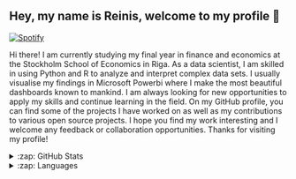 ##  Hey, my name is Reinis, welcome to my profile 🤸
[![Spotify](https://spotify-fawn-five.vercel.app/api/spotify)](https://open.spotify.com/user/k5e3zcbfdhhz98enp1ru44rir) 

Hi there! I am currently studying my final year in finance and economics at the Stockholm School of Economics in Riga. As a data scientist, I am skilled in using Python and R to analyze and interpret complex data sets. I usually visualise my findings in Microsoft Powerbi where I make the most beautiful dashboards known to mankind. I am always looking for new opportunities to apply my skills and continue learning in the field. On my GitHub profile, you can find some of the projects I have worked on as well as my contributions to various open source projects. I hope you find my work interesting and I welcome any feedback or collaboration opportunities. Thanks for visiting my profile!

<details>
  <summary>:zap: GitHub Stats</summary>

  <img align="left" alt="Reinis' GitHub Stats" src="https://github-readme-stats.vercel.app/api?username=rfals&count_private=true" />
</details>

<details>
  <summary>:zap: Languages</summary>

  <img align="left" alt="Reinis' Languages" src="https://github-readme-stats.vercel.app/api/top-langs/?username=rfals&layout=compact" />
</details>



